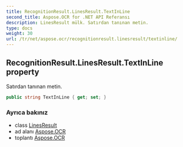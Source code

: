 ```yaml
---
title: RecognitionResult.LinesResult.TextInLine
second_title: Aspose.OCR for .NET API Referansı
description: LinesResult mülk. Satırdan tanınan metin.
type: docs
weight: 30
url: /tr/net/aspose.ocr/recognitionresult.linesresult/textinline/
---
```

## RecognitionResult.LinesResult.TextInLine property

Satırdan tanınan metin.

```csharp
public string TextInLine { get; set; }
```

### Ayrıca bakınız

* class [LinesResult](../)
* ad alanı [Aspose.OCR](../../recognitionresult.linesresult/)
* toplantı [Aspose.OCR](../../../)



